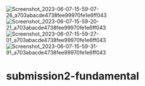 ![Screenshot_2023-06-07-15-59-07-26_a703abacde4738fee99970fe1e6ff043](https://github.com/fadliumrah/submission2-fundamental/assets/84912914/8f06b1d5-9920-4cf0-958a-93856dc5a094)
![Screenshot_2023-06-07-15-59-20-21_a703abacde4738fee99970fe1e6ff043](https://github.com/fadliumrah/submission2-fundamental/assets/84912914/83ca307d-d8a4-45ce-a721-36874675552b)
![Screenshot_2023-06-07-15-59-27-01_a703abacde4738fee99970fe1e6ff043](https://github.com/fadliumrah/submission2-fundamental/assets/84912914/b0fef864-4eb6-4aa2-81bd-7087fa0166fd)
![Screenshot_2023-06-07-15-59-31-91_a703abacde4738fee99970fe1e6ff043](https://github.com/fadliumrah/submission2-fundamental/assets/84912914/1bdcc9f3-e94a-4aab-8aa3-00486d954e4b)

# submission2-fundamental
